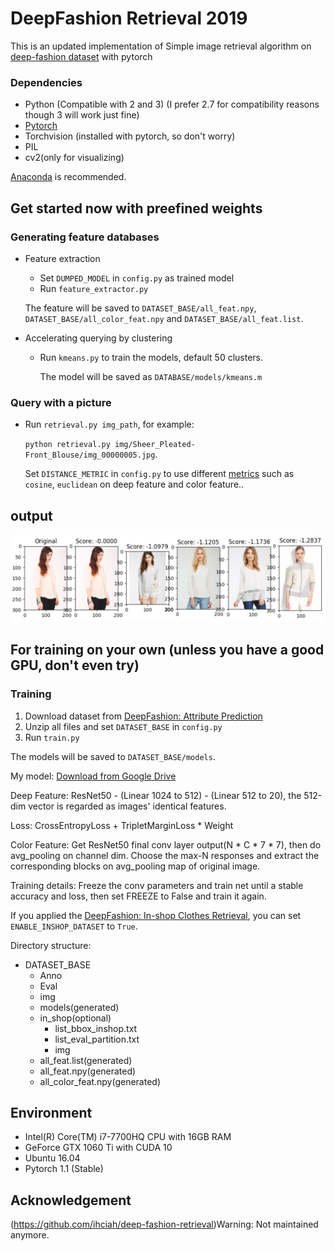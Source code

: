 # DeepFashion Retrieval 2019

This is an updated implementation of Simple image retrieval algorithm on [deep-fashion dataset](http://mmlab.ie.cuhk.edu.hk/projects/DeepFashion/AttributePrediction.html) with pytorch


### Dependencies

- Python (Compatible with 2 and 3) (I prefer 2.7 for compatibility reasons though 3 will work just fine)
- [Pytorch](http://pytorch.org/)
- Torchvision (installed with pytorch, so don't worry)
- PIL
- cv2(only for visualizing)

[Anaconda](https://www.anaconda.com/download/) is recommended.

    
##  Get started now with preefined weights

### Generating feature databases

- Feature extraction
    - Set `DUMPED_MODEL` in `config.py` as trained model
    - Run `feature_extractor.py`
    
    The feature will be saved to `DATASET_BASE/all_feat.npy`, `DATASET_BASE/all_color_feat.npy` and `DATASET_BASE/all_feat.list`.
- Accelerating querying by clustering
    - Run `kmeans.py` to train the models, default 50 clusters.
    
        The model will be saved as `DATABASE/models/kmeans.m` 

### Query with a picture

- Run `retrieval.py img_path`, for example:

    `python retrieval.py img/Sheer_Pleated-Front_Blouse/img_00000005.jpg`.
    
    Set `DISTANCE_METRIC` in `config.py` to use different [metrics](https://docs.scipy.org/doc/scipy/reference/generated/scipy.spatial.distance.cdist.html) such as `cosine`, `euclidean` on deep feature and color feature..

## output 

![Capture](resources/Capture.PNG)
    
## For training on your own (unless you have a good GPU, don't even try)

### Training

1. Download dataset from [DeepFashion: Attribute Prediction](http://mmlab.ie.cuhk.edu.hk/projects/DeepFashion/AttributePrediction.html)
2. Unzip all files and set `DATASET_BASE` in `config.py`
3. Run `train.py`

The models will be saved to `DATASET_BASE/models`.

My model: [Download from Google Drive](https://drive.google.com/file/d/1YNH5juwkwewXy3kF9KKQyAi7F7FkuxX7/view?usp=sharing)

Deep Feature: ResNet50 - (Linear 1024 to 512) - (Linear 512 to 20), the 512-dim vector is regarded as images' identical features.

Loss: CrossEntropyLoss + TripletMarginLoss * Weight

Color Feature: Get ResNet50 final conv layer output(N * C * 7 * 7), then do avg_pooling on channel dim. Choose the max-N responses and extract the corresponding blocks on avg_pooling map of original image.

Training details: Freeze the conv parameters and train net until a stable accuracy and loss, then set FREEZE to False and train it again.

If you applied the [DeepFashion: In-shop Clothes Retrieval](http://mmlab.ie.cuhk.edu.hk/projects/DeepFashion/InShopRetrieval.html), you can set `ENABLE_INSHOP_DATASET` to `True`.

Directory structure:
- DATASET_BASE
    - Anno
    - Eval
    - img
    - models(generated)
    - in_shop(optional)
        - list_bbox_inshop.txt
        - list_eval_partition.txt
        - img
    - all_feat.list(generated)
    - all_feat.npy(generated)
    - all_color_feat.npy(generated)

## Environment

- Intel(R) Core(TM) i7-7700HQ CPU with 16GB RAM
- GeForce GTX 1060 Ti  with CUDA 10
- Ubuntu 16.04
- Pytorch 1.1 (Stable)

## Acknowledgement
(https://github.com/ihciah/deep-fashion-retrieval)Warning: Not maintained anymore. 

